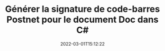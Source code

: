 ---
############################# Static ############################
layout: "auto-gen-signature"
date: 2022-03-01T15:12:22
draft: false
operation: Sign
signaturetype: Barcode
codetype: Postnet
fileformat: Doc
productName: .NET
lang: fr
productCode: net
otherformats: pdf doc docx docm dot dotm dotx odt ott rtf xls xlsx xlsm xlsb csv ods ots xltx xltm ppt pptx pps ppsx odp otp potx potm pptm ppsm png jpg bmp gif tiff svg webp wmf
breadcrumb: Put  Barcode signature on Doc for C#

############################# Head ############################
head_title: "eSign Doc document avec Postnet Barcode in C#"
head_description: "Créez Postnet Barcode Signature et placez-le sur le document Doc avec .NET en utilisant quelques lignes de code. Utilisez l'API GroupDocs Document Signature pour signer divers formats de fichiers."

############################# Header ############################
title: "Générer la signature de code-barres Postnet pour le document Doc dans C#"
description: "Signez électroniquement vos documents commerciaux Doc avec Postnet Barcode. Générez une signature de code-barres rapidement et facilement avec quelques lignes de code pour configurer les options de signature."
bg_image: "https://cms.admin.containerize.com/templates/aspose/App_Themes/V3/images/bg/header1.png"
bg_overlay: false
button:
    enable: true

############################# SubMenu ############################
submenu:
    enable: true

    left:
        img_alt: "GroupDocs.Signature for .NET"
        image: "https://cms.admin.containerize.com/templates/groupdocs/images/product-logos/90x90-noborder/groupdocs-signature-net.png"
        product: "GroupDocs.Signature"
        platform: ".NET"



############################# About ############################
about:
    enable: true
    title: "À propos de l'API GroupDocs.Signature for .NET"
    content: |
        [GroupDocs.Signature for .NET](https://products.groupdocs.com/signature/net/) est une API populaire pour la signature électronique de documents numériques utilisant de nombreux types de codes-barres tels que UPCA, UPCE, EAN13, EAN14, Code39, Code39Extended, Code128, Codabar, Postnet, ISBN, ITF14 et plein d'autres. Les clients peuvent créer facilement des codes-barres fournissant uniquement le texte demandé et les placer sur des fichiers PDF, des documents MS Word, des classeurs MS Excel, des présentations MS PowerPoint, des fichiers Adobe Photoshop et divers formats d'image. Les codes-barres placés dans les documents peuvent être mis à jour, recherchés, vérifiés, supprimés ou prévisualisés. De plus, la personnalisation des codes-barres est prise en charge.
    

############################# Steps ############################
steps:
    enable: true
    title_left: "Étapes pour signer Doc avec Barcode dans C#"
    content_left: |
        [GroupDocs.Signature for .NET](https://products.groupdocs.com/signature/net/) permet de signer rapidement et facilement des documents Doc avec des signatures Barcode.
        
        * Créez une instance de la classe Signature fournissant le fichier Doc censé signer en tant que chemin ou flux de mémoire
        * Instanciez la classe SignOptions et définissez toutes les données demandées.
        * Appelez la méthode Signature.Sign() en transmettant le fichier de sortie Doc ou le flux de mémoire

    title_right: "System Requirements"
    content_right: |
        La signature de documents avec GroupDocs.Signature for .NET peut être effectuée en quelques étapes simples. Nos API sont prises en charge sur toutes les principales plates-formes et systèmes d'exploitation. Avant d'exécuter le code ci-dessous, assurez-vous que les prérequis suivants sont installés sur votre système.

        * Systèmes d'exploitation : Microsoft Windows, Linux, MacOS
        * Environnements de développement : Microsoft Visual Studio, Xamarin, MonoDevelop
        * Frameworks: .NET Framework, .NET Standard, .NET Core, Mono
        * Obtenez le dernier GroupDocs.Signature for .NET de [Nuget](https://www.nuget.org/packages/groupdocs.signature)
         
    code: |
        ```csharp    
        
        // Set up input Doc file
        string filePath = "input.doc";
        // Set up output file
        string outputFilePath = "output.doc";

        // Instantiate Signature for input file
        using (var signature = new GroupDocs.Signature.Signature(filePath))
        {
                // create barcode option with predefined barcode text
                var options = new BarcodeSignOptions("BC12345678")
                {
                    // setup Barcode encoding type
                    EncodeType = BarcodeTypes.Postnet,

                    // set signature position
                    Left = 50,
                    Top = 50,
                    Width = 200,
                    Height = 50                                        
                };
                
                // sign Doc document
                SignResult result = signature.Sign(outputFilePath, options);
        }

        ```

############################# Demos ############################
demos:
    enable: true
    title: "Signature de documents Doc avec Barcode Live Demo"
    content: |
       Signez dès maintenant le fichier Doc avec différentes signatures en visitant le site Web [GroupDocs.Signature App](https://products.groupdocs.app/signature/family). Une démo en ligne gratuite vous attend.

        
############################# About Formats ############################
about_formats:
    enable: true
    format:
        # format loop
        - icon: "fas fa-barcode"
          title: "About Postnet Barcode"
          content: |
            POSTNET (Postal Numeric Encoding Technique) est une symbologie de code à barres utilisée par le service postal des États-Unis pour faciliter l'acheminement du courrier.
          characterset: |
             Chiffres numériques (0-9).
          textcapacity: |
             Jusqu'à 11 caractères.
          image: |
             iVBORw0KGgoAAAANSUhEUgAAACcAAAAjCAYAAAAXMhMjAAAAAXNSR0IArs4c6QAAAARnQU1BAACxjwv8YQUAAAAJcEhZcwAADsMAAA7DAcdvqGQAAACeSURBVFhH7c7BCkMxEELR/P9Pp1LoRrCXpi4Cbw5kIRKZtS82x52a407Ncae+HrfWer8Pyr+i/3NcQv/nuIT+z3EJ/X/Ocf9mlxuhsXZ2uREaa2eXG6Gxdna5ERprZ5cbobF2drkRGmtnlxuhsXZ2uREaa2eXG6Gxdna5ERprZ5cbobF2drkRGmtnlxuhsXZ2ubnAHHdqjjt18XF7vwDevzbHqsQWPwAAAABJRU5ErkJggg==

          link: ""

############################# More Formats ############################
more_formats:
    enable: true
    title: "Autres signatures Barcode prises en charge pour C#"
    content: |
        "Vous pouvez également signer Doc avec d'autres types de signature. Veuillez consulter la liste ci-dessous."
    format: 
           
       
back_to_top:
    enable: true
---
